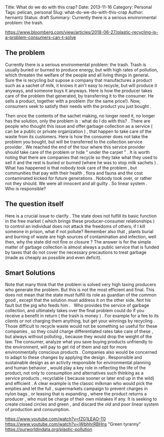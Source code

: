 Title: What do we do with this crap?
Date: 2013-11-16
Category: Personal
Tags: pelican, personal
Slug: what-do-we-do-with-this-crap
Author: hernantz 
Status: draft
Summary: Currently there is a serious environmental problem: the trash.

https://www.bloomberg.com/view/articles/2018-06-27/plastic-recycling-is-a-problem-consumers-can-t-solve

## The problem

Currently there is a serious environmental problem: the trash. 
Trash is usually buried or burned to produce energy, but with high rates of pollution, 
which threaten the welfare of the people and all living things in general.
Sure the is recycling but supose a company that manufactures a product such as a sachet of milk, 
it knows it ain't easy to recycle, but will produce it anyways, and someone buys it anyways.
Here is how the producer takes care of the problem that generated, by transferring it to the consumer. 
He sells a product, together with a problem (for the same price!).
Now, consumers seek to satisfy their needs with the product you just bought . 


Then once the contents of the sachet making, no longer need it, no longer has the solution, only the problem is : what do I do with this? . There are people who thought this issue and offer garbage collection as a service ( can be a public or private organization ) , that happen to take care of the waste from its customers. Here is how the consumer does not take the problem you bought, but will be transferred to the collection service provider .
We reached the end of the tour where this service provider should take care of the problem or hide " under the carpet " . 
It is worth noting that there are companies that recycle so they take what they used to sell it and the rest is buried or burned (where he was to stop milk sachets ) . What has happened is that nobody took care of the problem , but communities that pay with their health , flora and fauna and the cost contaminated kicked for future generations . Nobody took over, or rather not they should. We were all innocent and all guilty . So linear system .
 
Who is responsible?
 
## The question itself

Here is a crucial issue to clarify . The state does not fulfill its basic function 
in the free market ( which brings these producer-consumer relationships ) to control an 
individual does not attack the freedoms of others, if I kill someone in prison, what if not pollute? 
Remember also that , plants burial and burning of waste are high sources of contamination and infection, 
well then, why the state did not fine or closure ? The answer is for the simple matter 
of garbage collection is almost always a public service that is funded by taxes that do not cover 
the necessary precautions to treat garbage (made as cheaply as possible and even deficit).


## Smart Solutions

Note that many think that the problem is solved very high taxing producers who generate the problem. But this is not the most efficient and final.
This does not mean that the state must fulfill its role as guardian of the common good , except that the solution must address it on the other side.
Not his fault but the pig who feeds him .
 
Who provides the service of garbage collection, and ultimately takes over the final problem could do if you receive a benefit in return ( the trash is money ) . For example for a fee to its clients or not charging them anything, but get your winnings by recycling . Those difficult to recycle waste would not be something so useful for these companies , so they could charge differentiated rates take care of these , but always without polluting , because they would drop the weight of the law.
The consumer, analyze what you save buying products unfriendly to the environment, will pay to get rid of them and opt for more environmentally conscious products .
Companies also would be concerned to adapt to these changes by applying the design . Responsible and sustainable design as an activity responsible for environmental planning and human behavior , would play a key role in reflecting the life of the product, not only to consumption and alternatives such thinking as a service products , recyclable ( because sooner or later end up in the wild) and efficient . A clear example is the classic milkman who would pick the empties and let the full , supermarkets campaign to prevent charges in nylon bags , or leasing that is expanding , where the product returns a producer , who must be charge of their own mistakes if any.
It is seeking to create closed circles and green , and discard the old and poor linear system of production and consumption.

https://www.youtube.com/watch?v=fZG1LEAO-T0
https://www.youtube.com/watch?v=jWbhhrRBHns "Green tyranny"
https://ourworldindata.org/plastic-pollution